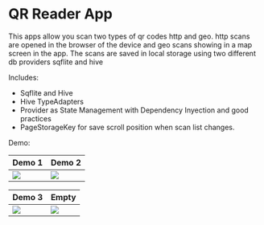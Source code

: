 # QR Reader App

This apps allow you scan two types of qr codes http and geo. http scans are opened in the browser of the device and geo scans showing in a map screen in the app. The scans are saved in local storage using two different db providers sqflite and hive

Includes:

* Sqflite and Hive
* Hive TypeAdapters
* Provider as State Management with Dependency Inyection and good practices
* PageStorageKey for save scroll position when scan list changes.

Demo: 

<table>
<thead>
	<tr>
		<th>Demo 1</th>
		<th>Demo 2</th>
	</tr>
</thead>
<tbody>
	<tr>
		<td><img src="https://res.cloudinary.com/dwzr9lray/image/upload/v1649737090/flutter_repos/QR%20Reader%20App/scan_app_1.gif"></td>
		<td><img src="https://res.cloudinary.com/dwzr9lray/image/upload/v1649737090/flutter_repos/QR%20Reader%20App/scan_app_2.gif"></td>
	</tr>
</tbody>
</table>
<table>
<thead>
	<tr>
		<th>Demo 3</th>
		<th>Empty</th>
	</tr>
</thead>
<tbody>
	<tr>
		<td><img src="https://res.cloudinary.com/dwzr9lray/image/upload/v1649737090/flutter_repos/QR%20Reader%20App/scan_app_3.gif"></td>
		<td><img src="https://res.cloudinary.com/dwzr9lray/image/upload/v1649648477/flutter_repos/transparent.png"></td>
	</tr>
</tbody>
</table>



